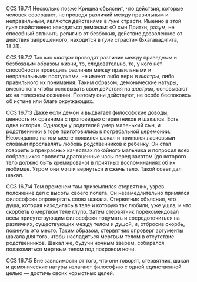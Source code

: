 ССЗ 16.7:1	Несколько позже Кришна объяснит, что действия, которые человек совершает, не проводя различий между правильным и неправильным, являются действиями в _гуне_ страсти. Именно в этой _гуне_ свойственно находиться демонам: «О сын Притхи, разум, не способный отличить религию от безбожия, действие дозволенное от действия запрещенного, находится в _гуне_ страсти» (Бхагавад-гита, 18.31).

ССЗ 16.7:2	Так как _шастры_ проводят различие между праведным и безбожным образом жизни, то, следовательно, те, у кого нет способности проводить различия между правильными и неправильными поступками, не имеют либо веры в _шастры,_ либо правильного их понимания. Таким образом, демонические натуры, вместо того чтобы основывать свои действия на _шастрах,_ основывают их на телесном сознании. Поэтому они действуют, не особо беспокоясь об истине или благе окружающих.

ССЗ 16.7:3	Даже если демон и выдвигает философские доводы, ценность их сравнима с проповедью стервятников и шакалов. Есть одна история. Однажды у родителей умер маленький сын, и родственники в горе приготовились к погребальной церемонии. Неожиданно на том месте появился шакал и принялся ласковыми словами прославлять любовь родственников к ребенку. Он стал говорить о прекрасных качествах покойного мальчика и попросил всех собравшихся провести драгоценные часы перед закатом (до которого тело должно быть кремировано) в приятных воспоминаниях об их любимце. Утром они могли вернуться и сжечь тело. Такой совет дал шакал.

ССЗ 16.7:4	Тем временем там приземлился стервятник, узрев положение дел с высоты своего полета. Он незамедлительно примялся философски опровергать слова шакала. Стервятник объяснил, что душа, которая находилась в теле и которую так любили, уже ушла, и что скорбеть о мертвом теле глупо. Затем стервятник порекомендовал всем присутствующим философски подумать и сосредоточиться на различиях, существующих между телом и душой, и, отбросив скорбь, покинуть это место. Таким образом, стервятник опроверг аргументы шакала для того, чтобы насладиться мертвым телом в отсутствие родственников. Шакал же, будучи ночным зверем, собирался полакомиться мертвым телом под покровом ночи.

ССЗ 16.7:5	Вне зависимости от того, что они говорят, стервятник, шакал и демонические натуры излагают философию с одной единственной целью — достичь своих корыстных целей.